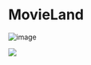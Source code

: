 # MovieLand
![image](https://user-images.githubusercontent.com/104521859/173931746-bcb02588-3e33-4f0e-81f8-bf9dfb7b14e6.png)

<img src="https://i.ibb.co/gTjzF1p/Untitled-4.png" />

